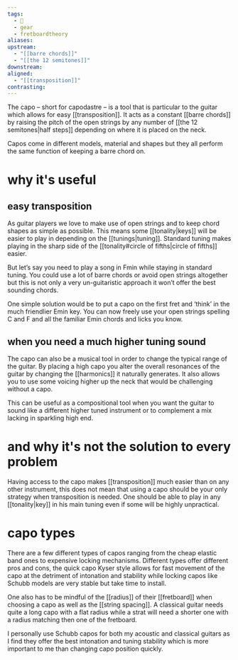 ```yaml
---
tags:
  - 🌱
  - gear
  - fretboardtheory
aliases: 
upstream:
  - "[[barre chords]]"
  - "[[the 12 semitones]]"
downstream: 
aligned:
  - "[[transposition]]"
contrasting:
---
```

The capo – short for capodastre – is a tool that is particular to the guitar which allows for easy [[transposition]]. It acts as a constant [[barre chords]] by raising the pitch of the open strings by any number of [[the 12 semitones|half steps]] depending on where it is placed on the neck. 

Capos come in different models, material and shapes but they all perform the same function of keeping a barre chord on. 

# why it's useful
## easy transposition
As guitar players we love to make use of open strings and to keep chord shapes as simple as possible. This means some [[tonality|keys]] will be easier to play in depending on the [[tunings|tuning]]. Standard tuning makes playing in the sharp side of the [[tonality#circle of fifths|circle of fifths]] easier. 

But let’s say you need to play a song in Fmin while staying in standard tuning. You could use a lot of barre chords or avoid open strings altogether but this is not only a very un-guitaristic approach it won’t offer the best sounding chords. 

One simple solution would be to put a capo on the first fret and ‘think’ in the much friendlier Emin key. You can now freely use your open strings spelling C and F and all the familiar Emin chords and licks you know. 

## when you need a much higher tuning sound
The capo can also be a musical tool in order to change the typical range of the guitar. By placing a high capo you alter the overall resonances of the guitar by changing the [[harmonics]] it naturally generates. It also allows you to use some voicing higher up the neck that would be challenging without a capo.

This can be useful as a compositional tool when you want the guitar to sound like a different higher tuned instrument or to complement a mix lacking in sparkling high end. 

# and why it's not the solution to every problem
Having access to the capo makes [[transposition]] much easier than on any other instrument, this does not mean that using a capo should be your only strategy when transposition is needed. One should be able to play in any [[tonality|key]] in his main tuning even if some will be highly unpractical. 

# capo types
There are a few different types of capos ranging from the cheap elastic band ones to expensive locking mechanisms. Different types offer different pros and cons, the quick capo Kyser style allows for fast movement of the capo at the detriment of intonation and stability while locking capos like Schubb models are very stable but take time to install. 

One also has to be mindful of the [[radius]] of their [[fretboard]] when choosing a capo as well as the [[string spacing]]. A classical guitar needs quite a long capo with a flat radius while a strat will need a shorter one with a radius matching then one of the fretboard. 

I personally use Schubb capos for both my acoustic and classical guitars as I find they offer the best intonation and tuning stability which is more important to me than changing capo position quickly. 